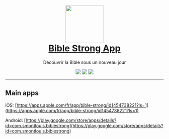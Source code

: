<h1 align="center">
  <img width="120" height="120" src="https://raw.githubusercontent.com/bulby97/bible-strong/master/assets/images/icon.png"><br>
  <a href="https://bibles-trong.app"><span>Bible Strong App</span></a><br>
</h1>
<p align="center">
  <span>Découvrir la Bible sous un nouveau jour</span><br>
</p>

<p align="center">
  <a href="/" alt="Written in React-Native">
    <img src="https://img.shields.io/badge/framework-react--native-brightgreen" /></a>
  <a href="https://github.com/bulby97/bible-strong/releases" alt="Release version">
    <img src="https://img.shields.io/github/v/tag/bulby97/bible-strong?label=version" /></a>
    <img src="https://img.shields.io/badge/platform-android%20%7C%C2%A0ios-lightgrey" />
</p>

---

## Main apps

iOS: [https://apps.apple.com/fr/app/bible-strong/id1454738221?ls=1](https://apps.apple.com/fr/app/bible-strong/id1454738221?ls=1)

Android: [https://play.google.com/store/apps/details?id=com.smontlouis.biblestrong](https://play.google.com/store/apps/details?id=com.smontlouis.biblestrong)
